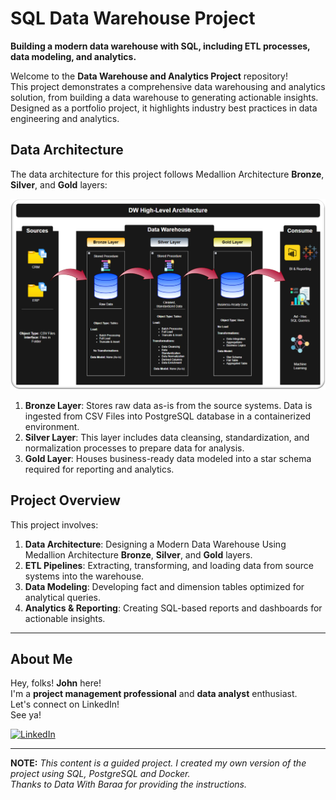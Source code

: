 # SQL Data Warehouse Project  

**Building a modern data warehouse with SQL, including ETL processes, data modeling, and analytics.**  

Welcome to the **Data Warehouse and Analytics Project** repository!  
This project demonstrates a comprehensive data warehousing and analytics solution, from building a data warehouse to generating actionable insights. Designed as a portfolio project, it highlights industry best practices in data engineering and analytics.

## Data Architecture

The data architecture for this project follows Medallion Architecture **Bronze**, **Silver**, and **Gold** layers:  

![DW-Architecture](docs/DW-Architecture.png)

1. **Bronze Layer**: Stores raw data as-is from the source systems. Data is ingested from CSV Files into PostgreSQL database in a containerized environment.
2. **Silver Layer**: This layer includes data cleansing, standardization, and normalization processes to prepare data for analysis.
3. **Gold Layer**: Houses business-ready data modeled into a star schema required for reporting and analytics.

## Project Overview

This project involves:

1. **Data Architecture**: Designing a Modern Data Warehouse Using Medallion Architecture **Bronze**, **Silver**, and **Gold** layers.
2. **ETL Pipelines**: Extracting, transforming, and loading data from source systems into the warehouse.
3. **Data Modeling**: Developing fact and dimension tables optimized for analytical queries.
4. **Analytics & Reporting**: Creating SQL-based reports and dashboards for actionable insights.
***  

## About Me

Hey, folks! **John** here!  
I'm a **project management professional** and **data analyst** enthusiast.  
Let's connect on LinkedIn!  
See ya!  

[![LinkedIn](https://img.shields.io/badge/LinkedIn-blue?logo=linkedin&logoColor=white)](https://www.linkedin.com/in/johncustodio/)


***   

**NOTE:** *This content is a guided project. I created my own version of the project using SQL, PostgreSQL and Docker.     
Thanks to Data With Baraa for providing the instructions.*
